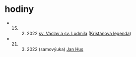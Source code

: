 # hodiny
- 15. 2. 2022 [sv. Václav a sv. Ludmila](sv.%20Václav%20a%20sv.%20Ludmila.md) ([Kristánova legenda](Kristánova%20legenda.md))
- 21. 3. 2022 (samovýuka) [Jan Hus](Jan%20Hus.md)